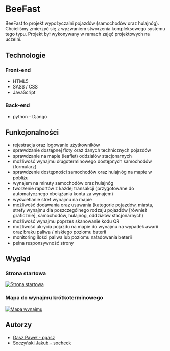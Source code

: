 # BeeFast

BeeFast to projekt wypożyczalni pojazdów (samochodów oraz hulajnóg). 
Chcieliśmy zmierzyć się z wyzwaniem stworzenia kompleksowego systemu tego typu.
Projekt był wykonywany w ramach zajęć projektowych na uczelni.

## Technologie
### Front-end

- HTML5
- SASS / CSS
- JavaScript

### Back-end
- python - Django

## Funkcjonalności
- rejestracja oraz logowanie użytkowników
- sprawdzanie dostępnej floty oraz danych technicznych pojazdów
- sprawdzanie na mapie (leaflet) oddziałów stacjonarnych
- możliwość wynajmu długoterminowego dostępnych samochodów (formularz)
- sprawdzenie dostępności samochodów oraz hulajnóg na mapie w pobliżu
- wynajem na minuty samochodów oraz hulajnóg
- tworzenie raportów z każdej transakcji (przygotowane do automatycznego obciążania konta za wynajem)
- wyświetlanie stref wynajmu na mapie
- możliwość dodawania oraz usuwania (kategorie pojazdów, miasta, strefy wynajmu dla poszczególnego rodzaju pojazdów [również graficznie], samochodów, hulajnóg, oddziałów stacjonarnych)
- możliwość wynajmu poprzes skanowanie kodu QR
- możliwość ukrycia pojazdu na mapie do wynajmu na wypadek awarii oraz braku paliwa / niskiego poziomu baterii
- monitoring ilości paliwa lub poziomu naładowania baterii
- pełna responsywność strony

## Wygląd
### Strona startowa
[![Strona startowa](https://beefast.pgasz.pl/static/readme/beefast.pgasz.pl_.png "Strona startowa")](https://beefast.pgasz.pl/static/readme/beefast.pgasz.pl_.png "Strona startowa")

### Mapa do wynajmu krótkoterminowego
[![Mapa wynajmu](https://beefast.pgasz.pl/static/readme/mapa_wynajmu.PNG "Mapa wynajmu")](https://beefast.pgasz.pl/static/readme/mapa_wynajmu.PNG "Mapa wynajmu")

## Autorzy
- [Gasz Paweł - pgasz](https://github.com/pgasz "Gasz Paweł - pgasz")
- [Soczyński Jakub - socheck](https://github.com/socheck "Soczyński Jakub - socheck")
